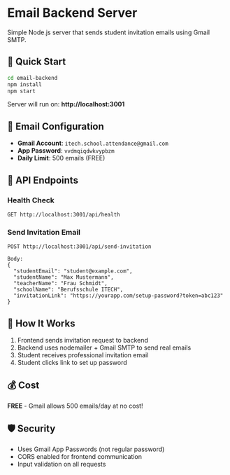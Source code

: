 # Email Backend Server

Simple Node.js server that sends student invitation emails using Gmail SMTP.

## 🚀 Quick Start

```bash
cd email-backend
npm install
npm start
```

Server will run on: **http://localhost:3001**

## 📧 Email Configuration

- **Gmail Account**: `itech.school.attendance@gmail.com`
- **App Password**: `vvdmqiqdwkvypbzm`
- **Daily Limit**: 500 emails (FREE)

## 🔗 API Endpoints

### Health Check

```
GET http://localhost:3001/api/health
```

### Send Invitation Email

```
POST http://localhost:3001/api/send-invitation

Body:
{
  "studentEmail": "student@example.com",
  "studentName": "Max Mustermann",
  "teacherName": "Frau Schmidt",
  "schoolName": "Berufsschule ITECH",
  "invitationLink": "https://yourapp.com/setup-password?token=abc123"
}
```

## 🔧 How It Works

1. Frontend sends invitation request to backend
2. Backend uses nodemailer + Gmail SMTP to send real emails
3. Student receives professional invitation email
4. Student clicks link to set up password

## 💰 Cost

**FREE** - Gmail allows 500 emails/day at no cost!

## 🛡️ Security

- Uses Gmail App Passwords (not regular password)
- CORS enabled for frontend communication
- Input validation on all requests
